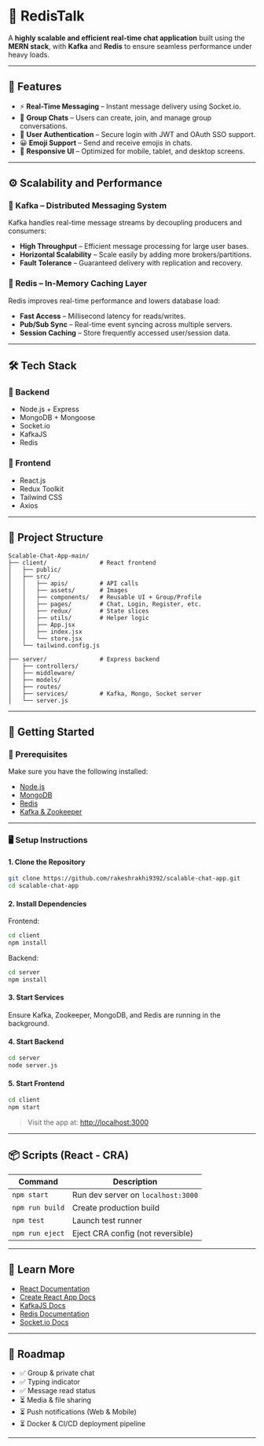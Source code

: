 
# 💬 RedisTalk

A **highly scalable and efficient real-time chat application** built using the **MERN stack**, with **Kafka** and **Redis** to ensure seamless performance under heavy loads.

---

## 🚀 Features

- ⚡ **Real-Time Messaging** – Instant message delivery using Socket.io.
- 👥 **Group Chats** – Users can create, join, and manage group conversations.
- 🔐 **User Authentication** – Secure login with JWT and OAuth SSO support.
- 😀 **Emoji Support** – Send and receive emojis in chats.
- 📱 **Responsive UI** – Optimized for mobile, tablet, and desktop screens.

---

## ⚙️ Scalability and Performance

### 🧵 Kafka – Distributed Messaging System

Kafka handles real-time message streams by decoupling producers and consumers:

- **High Throughput** – Efficient message processing for large user bases.
- **Horizontal Scalability** – Scale easily by adding more brokers/partitions.
- **Fault Tolerance** – Guaranteed delivery with replication and recovery.

### 🚀 Redis – In-Memory Caching Layer

Redis improves real-time performance and lowers database load:

- **Fast Access** – Millisecond latency for reads/writes.
- **Pub/Sub Sync** – Real-time event syncing across multiple servers.
- **Session Caching** – Store frequently accessed user/session data.

---

## 🛠️ Tech Stack

### 🔧 Backend

- Node.js + Express
- MongoDB + Mongoose
- Socket.io
- KafkaJS
- Redis

### 🎨 Frontend

- React.js
- Redux Toolkit
- Tailwind CSS
- Axios

---

## 📂 Project Structure

```
Scalable-Chat-App-main/
├── client/               # React frontend
│   ├── public/
│   ├── src/
│   │   ├── apis/         # API calls
│   │   ├── assets/       # Images
│   │   ├── components/   # Reusable UI + Group/Profile
│   │   ├── pages/        # Chat, Login, Register, etc.
│   │   ├── redux/        # State slices
│   │   ├── utils/        # Helper logic
│   │   ├── App.jsx
│   │   ├── index.jsx
│   │   └── store.jsx
│   └── tailwind.config.js
│
├── server/               # Express backend
│   ├── controllers/
│   ├── middleware/
│   ├── models/
│   ├── routes/
│   ├── services/         # Kafka, Mongo, Socket server
│   └── server.js
```

---

## 🧪 Getting Started

### 🔨 Prerequisites

Make sure you have the following installed:

- [Node.js](https://nodejs.org/)
- [MongoDB](https://www.mongodb.com/)
- [Redis](https://redis.io/)
- [Kafka & Zookeeper](https://kafka.apache.org/quickstart)

---

### 🖥 Setup Instructions

#### 1. Clone the Repository

```bash
git clone https://github.com/rakeshrakhi9392/scalable-chat-app.git
cd scalable-chat-app
```

#### 2. Install Dependencies

Frontend:

```bash
cd client
npm install
```

Backend:

```bash
cd server
npm install
```

#### 3. Start Services

Ensure Kafka, Zookeeper, MongoDB, and Redis are running in the background.

#### 4. Start Backend

```bash
cd server
node server.js
```

#### 5. Start Frontend

```bash
cd client
npm start
```

> Visit the app at: [http://localhost:3000](http://localhost:3000)

---

## 📦 Scripts (React - CRA)

| Command         | Description                             |
|-----------------|-----------------------------------------|
| `npm start`     | Run dev server on `localhost:3000`      |
| `npm run build` | Create production build                 |
| `npm test`      | Launch test runner                      |
| `npm run eject` | Eject CRA config (not reversible)       |

---

## 🧠 Learn More

- [React Documentation](https://reactjs.org/)
- [Create React App Docs](https://create-react-app.dev/)
- [KafkaJS Docs](https://kafka.js.org/)
- [Redis Documentation](https://redis.io/)
- [Socket.io Docs](https://socket.io/docs/)

---

## 📌 Roadmap

- ✅ Group & private chat
- ✅ Typing indicator
- ✅ Message read status
- ⏳ Media & file sharing
- ⏳ Push notifications (Web & Mobile)
- ⏳ Docker & CI/CD deployment pipeline

---
